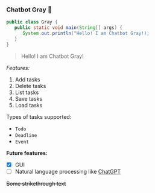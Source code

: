 ### Chatbot Gray 👋

```java
public class Gray {
   public static void main(String[] args) {
      System.out.println("Hello! I am Chatbot Gray!);
   }  
}
```

> Hello! I am Chatbot Gray!

_Features:_
1. Add tasks
2. Delete tasks
3. List tasks
4. Save tasks
5. Load tasks

Types of tasks supported:
- `Todo`
- `Deadline`
- `Event`

**Future features:**
- [x] GUI
- [ ] Natural language processing like [ChatGPT](https://openai.com/index/chatgpt/)

~~Some strikethrough text~~